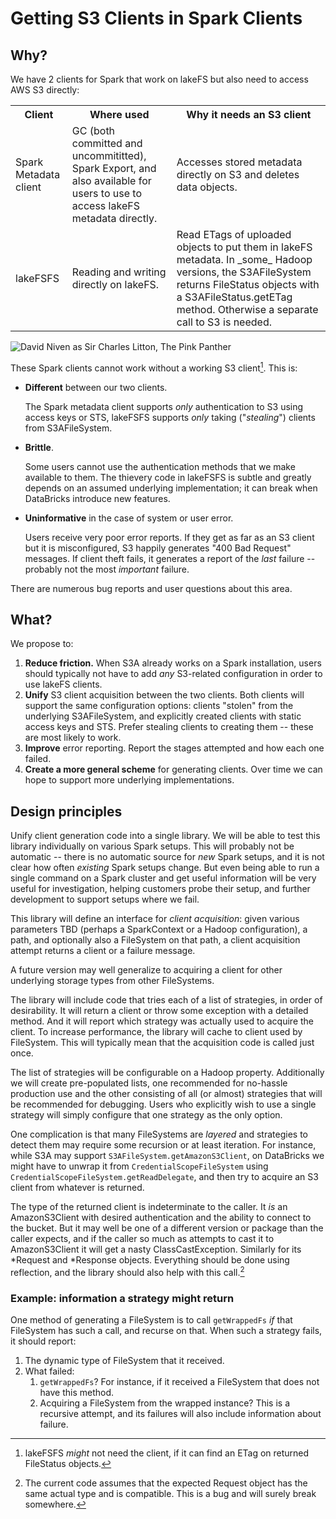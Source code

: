 # Getting S3 Clients in Spark Clients

## Why?

We have 2 clients for Spark that work on lakeFS but also need to access AWS
S3 directly:

<table>
  <tr>
	<th>Client</th><th>Where used</th><th>Why it needs an S3 client</th>
  </tr><tr>
	<td>Spark Metadata client</td>
	<td>
	  GC (both committed and uncommititted), Spark Export, and also
      available for users to use to access lakeFS metadata directly.
	</td><td>
	  Accesses stored metadata directly on S3 and deletes data objects.
	</td>
  </tr><tr>
	<td>
	  lakeFSFS
	</td>
	<td>
	  Reading and writing directly on lakeFS.
	</td>
	<td>
	  Read ETags of uploaded objects to put them in lakeFS metadata.  In
      _some_ Hadoop versions, the S3AFileSystem returns FileStatus objects
      with a S3AFileStatus.getETag method.  Otherwise a separate call to S3
      is needed.
	</td>
  </tr>
</table>

![David Niven as Sir Charles Litton, The Pink Panther][pink-panther-img]

These Spark clients cannot work without a working S3 client[^1].  This is:

* **Different** between our two clients.

  The Spark metadata client supports _only_ authentication to S3 using
  access keys or STS, lakeFSFS supports _only_ taking ("_stealing_") clients
  from S3AFileSystem.

* **Brittle**.

  Some users cannot use the authentication methods that we make available to
  them.  The thievery code in lakeFSFS is subtle and greatly depends on an
  assumed underlying implementation; it can break when DataBricks introduce
  new features.
* **Uninformative** in the case of system or user error.

  Users receive very poor error reports.  If they get as far as an S3 client
  but it is misconfigured, S3 happily generates "400 Bad Request" messages.
  If client theft fails, it generates a report of the _last_ failure --
  probably not the most _important_ failure.

There are numerous bug reports and user questions about this area.

## What?

We propose to:

1. **Reduce friction.**  When S3A already works on a Spark installation,
   users should typically not have to add _any_ S3-related configuration in
   order to use lakeFS clients.
1. **Unify** S3 client acquisition between the two clients.  Both clients will
   support the same configuration options: clients "stolen" from the
   underlying S3AFileSystem, and explicitly created clients with static
   access keys and STS.  Prefer stealing clients to creating them -- these
   are most likely to work.
1. **Improve** error reporting.  Report the stages attempted and how each
   one failed.
1. **Create a more general scheme** for generating clients.  Over time we
   can hope to support more underlying implementations.

## Design principles

Unify client generation code into a single library.  We will be able to test
this library individually on various Spark setups.  This will probably not
be automatic -- there is no automatic source for _new_ Spark setups, and it
is not clear how often _existing_ Spark setups change.  But even being able
to run a single command on a Spark cluster and get useful information will
be very useful for investigation, helping customers probe their setup, and
further development to support setups where we fail.

This library will define an interface for _client acquisition_: given
various parameters TBD (perhaps a SparkContext or a Hadoop configuration), a
path, and optionally also a FileSystem on that path, a client acquisition
attempt returns a client or a failure message.

A future version may well generalize to acquiring a client for other
underlying storage types from other FileSystems.

The library will include code that tries each of a list of strategies, in
order of desirability.  It will return a client or throw some exception with
a detailed method.  And it will report which strategy was actually used to
acquire the client.  To increase performance, the library will cache to
client used by FileSystem.  This will typically mean that the acquisition
code is called just once.

The list of strategies will be configurable on a Hadoop property.
Additionally we will create pre-populated lists, one recommended for
no-hassle production use and the other consisting of all (or almost)
strategies that will be recommended for debugging.  Users who explicitly
wish to use a single strategy will simply configure that one strategy as the
only option.

One complication is that many FileSystems are _layered_ and strategies to
detect them may require some recursion or at least iteration.  For instance,
while S3A may support `S3AFileSystem.getAmazonS3Client`, on DataBricks we
might have to unwrap it from `CredentialScopeFileSystem` using
`CredentialScopeFileSystem.getReadDelegate`, and then try to acquire an S3
client from whatever is returned.

The type of the returned client is indeterminate to the caller.  It _is_ an
AmazonS3Client with desired authentication and the ability to connect to the
bucket.  But it may well be one of a different version or package than the
caller expects, and if the caller so much as attempts to cast it to
AmazonS3Client it will get a nasty ClassCastException.  Similarly for its
*Request and *Response objects.  Everything should be done using reflection,
and the library should also help with this call.[^2]

[^2]: The current code assumes that the expected Request object has the same
    actual type and is compatible.  This is a bug and will surely break
    somewhere.

### Example: information a strategy might return

One method of generating a FileSystem is to call `getWrappedFs` _if_ that
FileSystem has such a call, and recurse on that.  When such a strategy fails,
it should report:

1. The dynamic type of FileSystem that it received.
1. What failed:
   1. `getWrappedFs`?  For instance, if it received a FileSystem that does
      not have this method.
   1. Acquiring a FileSystem from the wrapped instance?  This is a recursive
      attempt, and its failures will also include information about failure.


[pink-panther-img]:  https://static.wikia.nocookie.net/pinkpanther/images/7/76/David_Niven_-_01.webp/revision/latest?cb=20220531105637

[^1]: lakeFSFS _might_ not need the client, if it can find an ETag on
    returned FileStatus objects.
